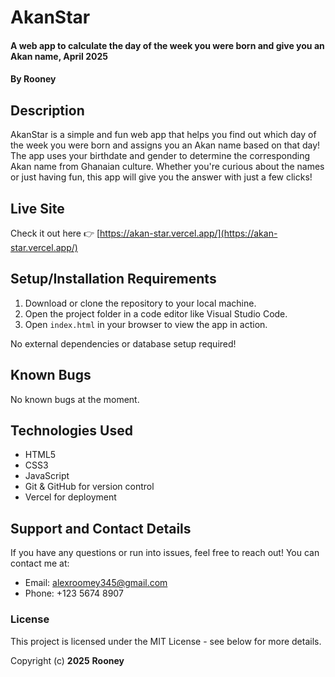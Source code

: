 # AkanStar
#### A web app to calculate the day of the week you were born and give you an Akan name, April 2025  
#### By **Rooney**

## Description
AkanStar is a simple and fun web app that helps you find out which day of the week you were born and assigns you an Akan name based on that day! The app uses your birthdate and gender to determine the corresponding Akan name from Ghanaian culture. Whether you're curious about the names or just having fun, this app will give you the answer with just a few clicks!

## Live Site  
Check it out here 👉 [https://akan-star.vercel.app/](https://akan-star.vercel.app/)

## Setup/Installation Requirements
1. Download or clone the repository to your local machine.
2. Open the project folder in a code editor like Visual Studio Code.
3. Open `index.html` in your browser to view the app in action.

No external dependencies or database setup required!

## Known Bugs
No known bugs at the moment.

## Technologies Used
- HTML5
- CSS3
- JavaScript
- Git & GitHub for version control
- Vercel for deployment

## Support and Contact Details
If you have any questions or run into issues, feel free to reach out! You can contact me at:
- Email: alexroomey345@gmail.com
- Phone: +123 5674 8907

### License
This project is licensed under the MIT License - see below for more details.

Copyright (c) **2025** **Rooney**
